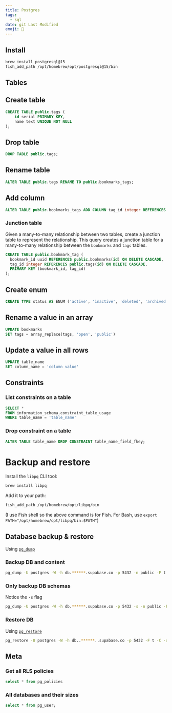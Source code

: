 ```yaml
---
title: Postgres
tags:
  - sql
date: git Last Modified
emoji: 💽
---
```


## Install

```sh
brew install postgresql@15
fish_add_path /opt/homebrew/opt/postgresql@15/bin
```

## Tables

## Create table

```sql
CREATE TABLE public.tags (
    id serial PRIMARY KEY,
    name text UNIQUE NOT NULL
);
```

## Drop table

```sql
DROP TABLE public.tags;
```

## Rename table

```sql
ALTER TABLE public.tags RENAME TO public.bookmarks_tags;
```

## Add column

```sql
ALTER TABLE public.bookmarks_tags ADD COLUMN tag_id integer REFERENCES public.tags(id) ON DELETE CASCADE;
```

### Junction table

Given a many-to-many relationship between two tables, create a junction table to represent the relationship. This query creates a junction table for a many-to-many relationship between the `bookmarks` and `tags` tables.

```sql
CREATE TABLE public.bookmark_tag (
  bookmark_id uuid REFERENCES public.bookmarks(id) ON DELETE CASCADE,
  tag_id integer REFERENCES public.tags(id) ON DELETE CASCADE,
  PRIMARY KEY (bookmark_id, tag_id)
);
```

## Create enum

```sql
CREATE TYPE status AS ENUM ('active', 'inactive', 'deleted', 'archived', 'draft');
```

## Rename a value in an array

```sql
UPDATE bookmarks
SET tags = array_replace(tags, 'open', 'public')
```

## Update a value in all rows

```sql
UPDATE table_name
SET column_name = 'column value'
```

## Constraints

### List constraints on a table

```sql
SELECT *
FROM information_schema.constraint_table_usage
WHERE table_name = 'table_name'
```

### Drop constraint on a table

```sql
ALTER TABLE table_name DROP CONSTRAINT table_name_field_fkey;
```

# Backup and restore

Install the `libpq` CLI tool:

```sh
brew install libpq
```

Add it to your path:

```sh
fish_add_path /opt/homebrew/opt/libpq/bin
```

(I use Fish shell so the above command is for Fish. For Bash, use `export PATH="/opt/homebrew/opt/libpq/bin:$PATH"`)

## Database backup & restore

Using [`pg_dump`](https://www.postgresql.org/docs/current/app-pgdump.html)

### Backup DB and content

```sh
pg_dump -U postgres -W -h db.******.supabase.co -p 5432 -n public -F t -f db-backup.tar postgres
```

### Only backup DB schemas

Notice the `-s` flag

```sh
pg_dump -U postgres -W -h db.******.supabase.co -p 5432 -s -n public -F t -f db-backup.tar postgres
```

### Restore DB

Using [`pg_restore`](https://www.postgresql.org/docs/current/app-pgrestore.html)

```sh
pg_restore -U postgres -W -h db..******..supabase.co -p 5432 -F t -C -d postgres db-backup.tar
```

## Meta

### Get all RLS policies

```sql
select * from pg_policies
```

### All databases and their sizes

```sql
select * from pg_user;
```
